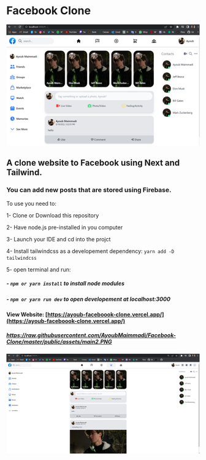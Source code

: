 # Facebook Clone

![](./public/assets/main2.PNG)

## A clone website to Facebook using Next and Tailwind.

### You can add new posts that are stored using Firebase.

To use you need to:

1- Clone or Download this repository

2- Have node.js pre-installed in you computer

3- Launch your IDE and cd into the projct

4- Install tailwindcss as a developement dependency: `yarn add -D tailwindcss`

5- open terminal and run:

##### - `npm or yarn install` to install node modules

##### - `npm or yarn run dev` to open developement at localhost:3000

#### View Website: [https://ayoub-faceboook-clone.vercel.app/](https://ayoub-faceboook-clone.vercel.app/)

##### https://raw.githubusercontent.com/AyoubMaimmadi/Facebook-Clone/master/public/assets/main2.PNG

![](./public/assets/main.PNG)
